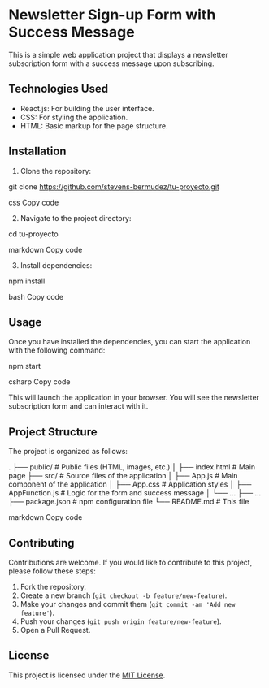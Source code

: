 # Newsletter Sign-up Form with Success Message

This is a simple web application project that displays a newsletter subscription form with a success message upon subscribing.

## Technologies Used

- React.js: For building the user interface.
- CSS: For styling the application.
- HTML: Basic markup for the page structure.

## Installation

1. Clone the repository:

git clone https://github.com/stevens-bermudez/tu-proyecto.git

css
Copy code

2. Navigate to the project directory:

cd tu-proyecto

markdown
Copy code

3. Install dependencies:

npm install

bash
Copy code

## Usage

Once you have installed the dependencies, you can start the application with the following command:

npm start

csharp
Copy code

This will launch the application in your browser. You will see the newsletter subscription form and can interact with it.

## Project Structure

The project is organized as follows:

.
├── public/ # Public files (HTML, images, etc.)
│ ├── index.html # Main page
├── src/ # Source files of the application
│ ├── App.js # Main component of the application
│ ├── App.css # Application styles
│ ├── AppFunction.js # Logic for the form and success message
│ └── ...
├── ...
├── package.json # npm configuration file
└── README.md # This file

markdown
Copy code

## Contributing

Contributions are welcome. If you would like to contribute to this project, please follow these steps:

1. Fork the repository.
2. Create a new branch (`git checkout -b feature/new-feature`).
3. Make your changes and commit them (`git commit -am 'Add new feature'`).
4. Push your changes (`git push origin feature/new-feature`).
5. Open a Pull Request.

## License

This project is licensed under the [MIT License](https://opensource.org/licenses/MIT).
